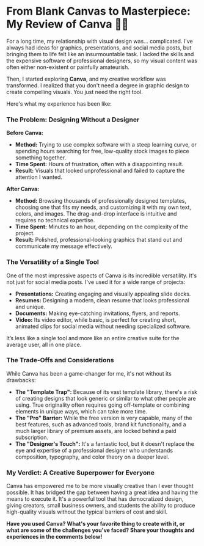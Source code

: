 # From Blank Canvas to Masterpiece: My Review of Canva 🎨✨

For a long time, my relationship with visual design was... complicated. I've always had ideas for graphics, presentations, and social media posts, but bringing them to life felt like an insurmountable task. I lacked the skills and the expensive software of professional designers, so my visual content was often either non-existent or painfully amateurish.

Then, I started exploring **Canva**, and my creative workflow was transformed. I realized that you don't need a degree in graphic design to create compelling visuals. You just need the right tool.

Here's what my experience has been like:

### The Problem: Designing Without a Designer

**Before Canva:**
* **Method:** Trying to use complex software with a steep learning curve, or spending hours searching for free, low-quality stock images to piece something together.
* **Time Spent:** Hours of frustration, often with a disappointing result.
* **Result:** Visuals that looked unprofessional and failed to capture the attention I wanted.

**After Canva:**
* **Method:** Browsing thousands of professionally designed templates, choosing one that fits my needs, and customizing it with my own text, colors, and images. The drag-and-drop interface is intuitive and requires no technical expertise.
* **Time Spent:** Minutes to an hour, depending on the complexity of the project.
* **Result:** Polished, professional-looking graphics that stand out and communicate my message effectively.

### The Versatility of a Single Tool

One of the most impressive aspects of Canva is its incredible versatility. It's not just for social media posts. I've used it for a wide range of projects:

* **Presentations:** Creating engaging and visually appealing slide decks.
* **Resumes:** Designing a modern, clean resume that looks professional and unique.
* **Documents:** Making eye-catching invitations, flyers, and reports.
* **Video:** Its video editor, while basic, is perfect for creating short, animated clips for social media without needing specialized software.

It’s less like a single tool and more like an entire creative suite for the average user, all in one place.

### The Trade-Offs and Considerations

While Canva has been a game-changer for me, it's not without its drawbacks:

* **The "Template Trap":** Because of its vast template library, there's a risk of creating designs that look generic or similar to what other people are using. True originality often requires going off-template or combining elements in unique ways, which can take more time.
* **The "Pro" Barrier:** While the free version is very capable, many of the best features, such as advanced tools, brand kit functionality, and a much larger library of premium assets, are locked behind a paid subscription.
* **The "Designer's Touch":** It's a fantastic tool, but it doesn't replace the eye and expertise of a professional designer who understands composition, typography, and color theory on a deeper level.

### My Verdict: A Creative Superpower for Everyone

Canva has empowered me to be more visually creative than I ever thought possible. It has bridged the gap between having a great idea and having the means to execute it. It's a powerful tool that has democratized design, giving creators, small business owners, and students the ability to produce high-quality visuals without the typical barriers of cost and skill.

**Have you used Canva? What's your favorite thing to create with it, or what are some of the challenges you've faced? Share your thoughts and experiences in the comments below!**
